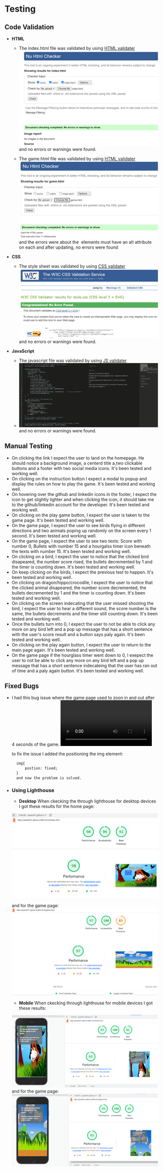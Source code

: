 # **Testing**
## **Code Validation**
- **HTML**
    - The index.html file was validated by using [HTML validater](https://validator.w3.org/#validate_by_upload)
    ![html](assets/docs/index_validator.png) and no errors or warnings were found.

    - The game.html file was validated by using [HTML validater](https://validator.w3.org/#validate_by_upload)
    ![html](assets/docs/game_validator.png) and the errors were about the <img> elements must have an alt attribute on each and after updating, no errors were found

- **CSS**
    - The style sheet was validated by using [CSS validater](https://jigsaw.w3.org/css-validator/)
    ![stylesheet](assets/docs/stylesheet_validator.png) and no errors or warnings were found.

- **JavaScript**
    - The javascript file was validated by using [JS validater](https://jshint.com/)
    - ![js](assets/docs/js_Validator.png) and no errors or warnings were found.
    

## **Manual Testing**
- On clicking the link I expect the user to land on the homepage. He should notice a background image, a centerd title a,two clickable buttons and a footer with two social media icons. It's been tested and working well.
- On clicking on the instruction button I expect a modal to popup and display the rules on how to play the game. It's been tested and working well.
- On hovering over the github and linkedin icons in the footer, I expect the icon to get slightly lighter and when clicking the icon, it should take me to the github/linkedin account for the developer. It's been tested and working well.
- On clicking on the play game button, I expect the user is taken to the game page. It's been tested and working well.
- On the game page, I expect the user to see birds flying in different directions and two animals poping up randomly on the screen every 1 second. It's been tested and working well.
- On the game page, I expect the user to see two texts: Score with number 0, Bullets with number 15 and a hourgalss timer icon beneath the texts with number 15. It's been tested and working well.
- On clicking on a bird, I expect the user to notice that the clicked bird disapeared, the number score rised, the bullets decremented by 1 and the timer is counting down. It's been tested and working well.
- On keep clicking on the birds, I expect the previous test to happen. It's been tested and working well.
- On clicking on dragon/hippo/crocodile, I expect the user to notice that the clicked animal disapeared, the number score decremented, the bullets decremented by 1 and the timer is counting down. It's been tested and working well.
- On clicking on the screen indecating that the user missed shooting the bird, I expect the user to hear a different sound, the score number is the same, the bullets decrements and the timer still counting down. It's been tested and working well.
- Once the bullets turn into 0, I expect the user to not be able to click any more on any bird left and a pop up message that has a short sentence with the user's score result and a button says paly again. It's been tested and working well.
- On clicking on the play again button, I expect the user to return to the main page again. It's been tested and working well.
- On the game page if the hourglass timer went down to 0, I exepect the user to not be able to click any more on any bird left and a pop up message that has a short sentence indecateing that the user has ran out of time and a paly again button. It's been tested and working well.
 


## **Fixed Bugs**
- I had this bug issue where the game page used to zoon in and out after 4 seconds of the game.
    ![Game Page](docs/../assets/images/gamePageIssue_Trim.gif.mp4)

    to fix the issue I added the positioning the img element:

        img{
            postion: fixed;
        }
        and now the problem is solved.

- ### **Using Lighthouse**
    - **Desktop**
   When ckecking the through lighthouse for desktop devices I got these results for the home page: 

    ![Desktop](docs/../assets/docs/desktop_LH_homePage.png)

    and for the game page:
    ![Desktop](docs/../assets/docs/desktop_LH_gamePage.png)

    - **Mobile**
  When ckecking through lighthouse for mobile devices I got these results:

    ![Mobile](docs/../assets/docs/mobile_LH_homePage.png)
    and for the game page:
    ![Desktop](docs/../assets/docs/mobile_LH_gamePage.png)
